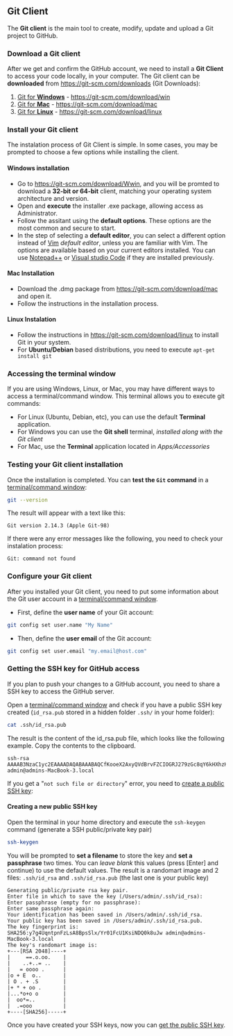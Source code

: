 
## Git Client 

The **Git client** is the main tool to create, modify, update and upload a Git project to GitHub.

### Download a Git client

After we get and confirm the GitHub account, we need to install a **Git Client** to access your code locally, in your computer. The Git client can be **downloaded** from https://git-scm.com/downloads (Git Downloads):

1. [Git for **Windows**](https://git-scm.com/download/win) - https://git-scm.com/download/win
2. [Git for **Mac**](https://git-scm.com/download/mac) - https://git-scm.com/download/mac
3. [Git for **Linux**](https://git-scm.com/download/linux) - https://git-scm.com/download/linux

### Install your Git client 

The instalation process of Git Client is simple. In some cases, you may be prompted to choose a few options while installing the client.

#### Windows installation

* Go to https://git-scm.com/download/Wwin, and you will be promted to download a **32-bit or 64-bit** client, matching your operating system architecture and version.
* Open and **execute** the installer .exe package, allowing access as Administrator.
* Follow the assitant using the **default options**. These options are the most common and secure to start.
* In the step of selecting a **default editor**, you can select a different option instead of [Vim](http://www.vim.org/) *default editor*, unless you are familiar with Vim. The options are available based on your current editors installed. You can use [Notepad++](https://notepad-plus-plus.org/download/) or [Visual studio Code](https://code.visualstudio.com/download) if they are installed previously.

#### Mac Installation

* Download the .dmg package from https://git-scm.com/download/mac and open it. 
* Follow the instructions in the installation process.

#### Linux Instalation 

* Follow the instructions in https://git-scm.com/download/linux to install Git in your system. 
* For **Ubuntu/Debian** based distributions, you need to execute `apt-get install git`



### Accessing the terminal window 

If you are using Windows, Linux, or Mac, you may have different ways to access a terminal/command window. This terminal allows you to execute git commands:

* For Linux (Ubuntu, Debian, etc), you can use the default **Terminal** application.
* For Windows you can use the **Git shell** terminal, *installed along with the Git client*
* For Mac, use the **Terminal** application located in *Apps/Accessories*

### Testing your Git client installation

Once the installation is completed. You can **test the `Git` command** in a [terminal/command window](#accessing-the-terminal-window):

```bash
git --version 
```

The result will appear with a text like this:

```
Git version 2.14.3 (Apple Git-98)
```   
   
If there were any error messages like the following, you need to check your instalation process:
    
```
Git: command not found
```
    
### Configure your Git client

After you installed your Git client, you need to put some information about the Git user account in a [terminal/command window](#accessing-the-terminal-window). 

* First, define the **user name** of your Git account:

```bash
git config set user.name "My Name"
```

* Then, define the **user email** of the Git account:

```bash
git config set user.email "my.email@host.com" 
```


### Getting the SSH key for GitHub access

If you plan to push your changes to a GitHub account, you need to share a SSH key to access the GitHub server.

Open a [terminal/command window](#accessing-the-terminal-window) and check if you have a public SSH key created (`id_rsa.pub` stored in a hidden folder `.ssh/` in your home folder):

```bash
cat .ssh/id_rsa.pub
```

The result is the content of the id_rsa.pub file, which looks like the following example. Copy the contents to the clipboard.

```
ssh-rsa AAAAB3NzaC1yc2EAAAADAQABAAABAQCfKooeX2AxyQVdBrvFZCIOGRJ279zGc8qY6kHXhzK9i+fllfDGe/ceyfW9vGXf8rwesE963/wuWut842OGZDmbyPtqajDl7lETiWKHBWK/3FLaQsien31fbT8mV5mTIUkWGMJMYT0EjBtusovLWr5Tjvpn8TdAHt9SLFLPA6RcgLSIta8fzib5/WPu2UOsf5BBRP6eQquoehLsk5cxyWnha06fuRKNrzSLTSMdfFeigHEuzNAOraJvq/E/NGrAX1mE/Dfi8qpnhwOpPY308rxwuVrfp6whBrEvchF/zbWzXXXVbjL1dMc4tiX/itGGt2QBf1lA5Tm9D/oBo5lJr7vl admin@admins-MacBook-3.local
```

If you get a "`not such file or directory`" error, you need to [create a public SSH key](#creating-a-new-public-ssh-key):


#### Creating a new public SSH key

Open the terminal in your home directory and execute the `ssh-keygen` command (generate a SSH public/private key pair)

```bash
ssh-keygen
```

You will be prompted to **set a filename** to store the key and **set a passphrase** two times. You can *leave blank* this values (press [Enter] and continue) to use the default values. The result is a randomart image and 2 files: `.ssh/id_rsa` and `.ssh/id_rsa.pub` (the last one is your public key)

```
Generating public/private rsa key pair.
Enter file in which to save the key (/Users/admin/.ssh/id_rsa):               
Enter passphrase (empty for no passphrase): 
Enter same passphrase again: 
Your identification has been saved in /Users/admin/.ssh/id_rsa.
Your public key has been saved in /Users/admin/.ssh/id_rsa.pub.
The key fingerprint is:
SHA256:y7g4UqntpnFzLsA8BpsSlx/Yr01FcU1KsiNDQ0k8uJw admin@admins-MacBook-3.local
The key's randomart image is:
+---[RSA 2048]----+
|     ==.o.oo.    |
|    ..+..= ..    |
|   = oooo .      |
|o + E  o..       |
| O . + .S        |
|+ * + oo .       |
|...*o+o o        |
|  oo*=..         |
|  .=ooo          |
+----[SHA256]-----+
```

Once you have created your SSH keys, now you can [get the public SSH key](#getting-the-ssh-key-for-github-access).














